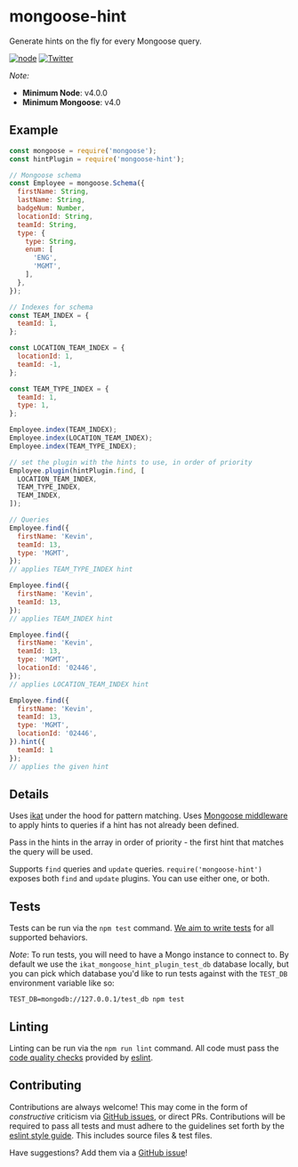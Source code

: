 mongoose-hint
==============

Generate hints on the fly for every Mongoose query.

[![node](http://img.shields.io/badge/node->=_4.0.0-brightgreen.svg)]()
[![Twitter](https://img.shields.io/badge/twitter-@krodmannix-blue.svg?style=flat)](http://twitter.com/krodmannix)

_Note:_
* **Minimum Node**: v4.0.0
* **Minimum Mongoose**: v4.0

## Example

```javascript
const mongoose = require('mongoose');
const hintPlugin = require('mongoose-hint');

// Mongoose schema
const Employee = mongoose.Schema({
  firstName: String,
  lastName: String,
  badgeNum: Number,
  locationId: String,
  teamId: String,
  type: {
    type: String,
    enum: [
      'ENG',
      'MGMT',
    ],
  },
});

// Indexes for schema
const TEAM_INDEX = {
  teamId: 1,
};

const LOCATION_TEAM_INDEX = {
  locationId: 1,
  teamId: -1,
};

const TEAM_TYPE_INDEX = {
  teamId: 1,
  type: 1,
};

Employee.index(TEAM_INDEX);
Employee.index(LOCATION_TEAM_INDEX);
Employee.index(TEAM_TYPE_INDEX);

// set the plugin with the hints to use, in order of priority
Employee.plugin(hintPlugin.find, [
  LOCATION_TEAM_INDEX,
  TEAM_TYPE_INDEX,
  TEAM_INDEX,
]);

// Queries
Employee.find({
  firstName: 'Kevin',
  teamId: 13,
  type: 'MGMT',
});
// applies TEAM_TYPE_INDEX hint

Employee.find({
  firstName: 'Kevin',
  teamId: 13,
});
// applies TEAM_INDEX hint

Employee.find({
  firstName: 'Kevin',
  teamId: 13,
  type: 'MGMT',
  locationId: '02446',
});
// applies LOCATION_TEAM_INDEX hint

Employee.find({
  firstName: 'Kevin',
  teamId: 13,
  type: 'MGMT',
  locationId: '02446',
}).hint({
  teamId: 1
});
// applies the given hint
```

## Details

Uses [ikat](https://github.com/krmannix/ikat) under the hood for pattern matching. Uses [Mongoose middleware](http://mongoosejs.com/docs/middleware.html) to apply hints to queries if a hint has not already been defined.

Pass in the hints in the array in order of priority - the first hint that matches the query will be used.

Supports `find` queries and `update` queries. `require('mongoose-hint')` exposes both `find` and `update` plugins. You can use either one, or both.

## Tests

Tests can be run via the `npm test` command. [We aim to write tests](test/) for all supported behaviors.

_Note_: To run tests, you will need to have a Mongo instance to connect to. By default we use the `ikat_mongoose_hint_plugin_test_db` database locally, but you can pick which database you'd like to run tests against with the `TEST_DB` environment variable like so:

```
TEST_DB=mongodb://127.0.0.1/test_db npm test
```

## Linting

Linting can be run via the `npm run lint` command. All code must pass the [code quality checks](.eslintrc.json) provided by [eslint](http://eslint.org/).

## Contributing

Contributions are always welcome! This may come in the form of _constructive_ criticism via [GitHub issues](https://github.com/krmannix/mongoose-hint/issues), or direct PRs. Contributions will be required to pass all tests and must adhere to the guidelines set forth by the [eslint style guide](.eslintrc.json). This includes source files & test files.

Have suggestions? Add them via a [GitHub issue](https://github.com/krmannix/mongoose-hint/issues)!
